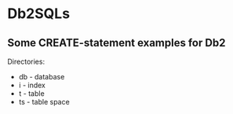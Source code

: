 # Db2SQLs

## Some CREATE-statement examples for Db2

Directories:
- db - database  
- i - index  
- t - table 
- ts - table space  

